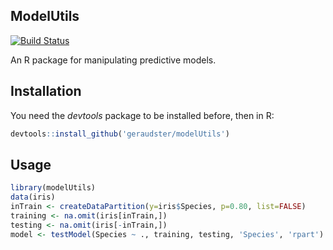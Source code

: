 ## ModelUtils

[![Build Status](https://travis-ci.org/geraudster/modelUtils.svg?branch=master)](https://travis-ci.org/geraudster/modelUtils)

An R package for manipulating predictive models.

## Installation

You need the _devtools_ package to be installed before, then in R:

```r
devtools::install_github('geraudster/modelUtils')
```
  
## Usage

```r
library(modelUtils)
data(iris)
inTrain <- createDataPartition(y=iris$Species, p=0.80, list=FALSE)
training <- na.omit(iris[inTrain,])
testing <- na.omit(iris[-inTrain,])
model <- testModel(Species ~ ., training, testing, 'Species', 'rpart')
```
